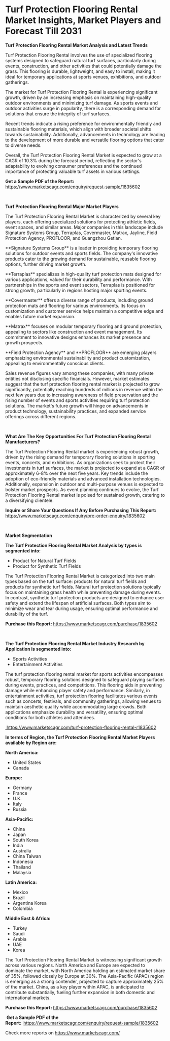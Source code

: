 <p><h1>Turf Protection Flooring Rental Market Insights, Market Players and Forecast Till 2031</h1></p><p><strong>Turf Protection Flooring Rental Market Analysis and Latest Trends</strong></p>
<p><p>Turf Protection Flooring Rental involves the use of specialized flooring systems designed to safeguard natural turf surfaces, particularly during events, construction, and other activities that could potentially damage the grass. This flooring is durable, lightweight, and easy to install, making it ideal for temporary applications at sports venues, exhibitions, and outdoor gatherings. </p><p>The market for Turf Protection Flooring Rental is experiencing significant growth, driven by an increasing emphasis on maintaining high-quality outdoor environments and minimizing turf damage. As sports events and outdoor activities surge in popularity, there is a corresponding demand for solutions that ensure the integrity of turf surfaces. </p><p>Recent trends indicate a rising preference for environmentally friendly and sustainable flooring materials, which align with broader societal shifts towards sustainability. Additionally, advancements in technology are leading to the development of more durable and versatile flooring options that cater to diverse needs. </p><p>Overall, the Turf Protection Flooring Rental Market is expected to grow at a CAGR of 10.3% during the forecast period, reflecting the sector's adaptability to evolving consumer preferences and the continued importance of protecting valuable turf assets in various settings.</p></p>
<p><strong>Get a Sample PDF of the Report:&nbsp;</strong> <a href="https://www.marketscagr.com/enquiry/request-sample/1835602?utm_campaign=2016&utm_medium=2&utm_source=Github&utm_content=ia&utm_term=31122024&utm_id=turf-protection-flooring-rental">https://www.marketscagr.com/enquiry/request-sample/1835602</a></p>
<p>&nbsp;</p>
<p><strong>Turf Protection Flooring Rental Major Market Players</strong></p>
<p><p>The Turf Protection Flooring Rental Market is characterized by several key players, each offering specialized solutions for protecting athletic fields, event spaces, and similar areas. Major companies in this landscape include Signature Systems Group, Terraplas, Covermaster, Matrax, Jayline, Field Protection Agency, PROFLOOR, and Guangzhou Getian.</p><p>**Signature Systems Group** is a leader in providing temporary flooring solutions for outdoor events and sports fields. The company's innovative products cater to the growing demand for sustainable, reusable flooring options, further driving market growth. </p><p>**Terraplas** specializes in high-quality turf protection mats designed for various applications, valued for their durability and performance. With partnerships in the sports and event sectors, Terraplas is positioned for strong growth, particularly in regions hosting major sporting events.</p><p>**Covermaster** offers a diverse range of products, including ground protection mats and flooring for various environments. Its focus on customization and customer service helps maintain a competitive edge and enables future market expansion.</p><p>**Matrax** focuses on modular temporary flooring and ground protection, appealing to sectors like construction and event management. Its commitment to innovative designs enhances its market presence and growth prospects.</p><p>**Field Protection Agency** and **PROFLOOR** are emerging players emphasizing environmental sustainability and product customization, appealing to environmentally conscious clients.</p><p>Sales revenue figures vary among these companies, with many private entities not disclosing specific financials. However, market estimates suggest that the turf protection flooring rental market is projected to grow significantly, potentially reaching hundreds of millions in revenue within the next few years due to increasing awareness of field preservation and the rising number of events and sports activities requiring turf protection solutions. The market's future growth will hinge on advancements in product technology, sustainability practices, and expanded service offerings across different regions.</p></p>
<p>&nbsp;</p>
<p><strong>What Are The Key Opportunities For Turf Protection Flooring Rental Manufacturers?</strong></p>
<p><p>The Turf Protection Flooring Rental market is experiencing robust growth, driven by the rising demand for temporary flooring solutions in sporting events, concerts, and exhibitions. As organizations seek to protect their investments in turf surfaces, the market is projected to expand at a CAGR of approximately 6-8% over the next five years. Key trends include the adoption of eco-friendly materials and advanced installation technologies. Additionally, expansion in outdoor and multi-purpose venues is expected to bolster market prospects. As event planning continues to evolve, the Turf Protection Flooring Rental market is poised for sustained growth, catering to a diversifying clientele.</p></p>
<p><strong>Inquire or Share Your Questions If Any Before Purchasing This Report:</strong> <a href="https://www.marketscagr.com/enquiry/pre-order-enquiry/1835602?utm_campaign=2016&utm_medium=2&utm_source=Github&utm_content=ia&utm_term=31122024&utm_id=turf-protection-flooring-rental">https://www.marketscagr.com/enquiry/pre-order-enquiry/1835602</a></p>
<p>&nbsp;</p>
<p><strong>Market Segmentation</strong></p>
<p><strong>The Turf Protection Flooring Rental Market Analysis by types is segmented into:</strong></p>
<p><ul><li>Product for Natural Turf Fields</li><li>Product for Synthetic Turf Fields</li></ul></p>
<p><p>The Turf Protection Flooring Rental Market is categorized into two main types based on the turf surface: products for natural turf fields and products for synthetic turf fields. Natural turf protection solutions typically focus on maintaining grass health while preventing damage during events. In contrast, synthetic turf protection products are designed to enhance user safety and extend the lifespan of artificial surfaces. Both types aim to minimize wear and tear during usage, ensuring optimal performance and durability of the turf.</p></p>
<p><strong>Purchase this Report:&nbsp;</strong><a href="https://www.marketscagr.com/purchase/1835602?utm_campaign=2016&utm_medium=2&utm_source=Github&utm_content=ia&utm_term=31122024&utm_id=turf-protection-flooring-rental">https://www.marketscagr.com/purchase/1835602</a></p>
<p>&nbsp;</p>
<p><strong>The Turf Protection Flooring Rental Market Industry Research by Application is segmented into:</strong></p>
<p><ul><li>Sports Activities</li><li>Entertainment Activities</li></ul></p>
<p><p>The turf protection flooring rental market for sports activities encompasses robust, temporary flooring solutions designed to safeguard playing surfaces during events, practices, and competitions. This flooring aids in preventing damage while enhancing player safety and performance. Similarly, in entertainment activities, turf protection flooring facilitates various events such as concerts, festivals, and community gatherings, allowing venues to maintain aesthetic quality while accommodating large crowds. Both applications emphasize durability and versatility, ensuring optimal conditions for both athletes and attendees.</p></p>
<p><a href="https://www.marketscagr.com/turf-protection-flooring-rental-r1835602?utm_campaign=2016&utm_medium=2&utm_source=Github&utm_content=ia&utm_term=31122024&utm_id=turf-protection-flooring-rental">&nbsp;https://www.marketscagr.com/turf-protection-flooring-rental-r1835602</a></p>
<p><strong>In terms of Region, the Turf Protection Flooring Rental Market Players available by Region are:</strong></p>
<p>
    <p> <strong> North America: </strong>
        <ul>
            <li>United States</li>
            <li>Canada</li>
        </ul>
        </p> 
    <p> <strong> Europe: </strong>
        <ul>
            <li>Germany</li>
            <li>France</li>
            <li>U.K.</li>
            <li>Italy</li>
            <li>Russia</li>
        </ul>
        </p> 
    <p> <strong> Asia-Pacific: </strong>
        <ul>
            <li>China</li>
            <li>Japan</li>
            <li>South Korea</li>
            <li>India</li>
            <li>Australia</li>
            <li>China Taiwan</li>
            <li>Indonesia</li>
            <li>Thailand</li>
            <li>Malaysia</li>
        </ul>
        </p> 
    <p> <strong> Latin America: </strong>
        <ul>
            <li>Mexico</li>
            <li>Brazil</li>
            <li>Argentina Korea</li>
            <li>Colombia</li>
        </ul>
        </p> 
    <p> <strong> Middle East & Africa: </strong>
        <ul>
            <li>Turkey</li>
            <li>Saudi</li>
            <li>Arabia</li>
            <li>UAE</li>
            <li>Korea</li>
        </ul>
    </p>
    </p>
<p><p>The Turf Protection Flooring Rental Market is witnessing significant growth across various regions. North America and Europe are expected to dominate the market, with North America holding an estimated market share of 35%, followed closely by Europe at 30%. The Asia-Pacific (APAC) region is emerging as a strong contender, projected to capture approximately 25% of the market. China, as a key player within APAC, is anticipated to contribute substantially, fueling further expansion in both domestic and international markets.</p></p>
<p><strong>Purchase this Report: </strong><a href="https://www.marketscagr.com/purchase/1835602?utm_campaign=2016&utm_medium=2&utm_source=Github&utm_content=ia&utm_term=31122024&utm_id=turf-protection-flooring-rental">https://www.marketscagr.com/purchase/1835602</a></p>
<p>&nbsp;<strong>Get a Sample PDF of the Report:&nbsp;&nbsp;</strong><a href="https://www.marketscagr.com/enquiry/request-sample/1835602?utm_campaign=2016&utm_medium=2&utm_source=Github&utm_content=ia&utm_term=31122024&utm_id=turf-protection-flooring-rental">https://www.marketscagr.com/enquiry/request-sample/1835602</a></p>
<p><strong></strong></p>
<p>Check more reports on <a href="https://www.marketscagr.com/?utm_campaign=2016&utm_medium=2&utm_source=Github&utm_content=ia&utm_term=31122024&utm_id=turf-protection-flooring-rental">https://www.marketscagr.com/</a></p>